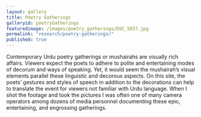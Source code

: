 ```yaml
---
layout: gallery
title: Poetry Gatherings
galleryid: poetryGatherings
featuredimage: /images/poetry_gatherings/DSC_5657.jpg
permalink: "research/poetry-gatherings/"
published: true
---
```


Contemporary Urdu poetry gatherings or mushairahs are visually rich affairs. Viewers expect the poets to adhere to polite and entertaining modes of decorum and ways of speaking. Yet, it would seem the mushairah’s visual elements parallel these linguistic and decorous aspects. On this site, the poets’ gestures and styles of speech in addition to the decorations can help to translate the event for viewers not familiar with Urdu language. When I shot the footage and took the pictures I was often one of many camera operators among dozens of media personnel documenting these epic, entertaining, and engrossing gatherings.

